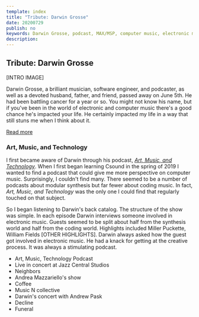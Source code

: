 ```yaml
---
template: index
title: "Tribute: Darwin Grosse"
date: 20200729
publish: no
keywords: Darwin Grosse, podcast, MAX/MSP, computer music, electronic music, synthesizer, modular synthesizer
description:
---
```

## Tribute: Darwin Grosse

[INTRO IMAGE]

Darwin Grosse, a brilliant musician, software engineer, and podcaster, as well as a devoted husband, father, and friend, passed away on June 5th.  He had been battling cancer for a year or so.  You might not know his name, but if you've been in the world of electronic and computer music there's a good chance he's impacted your life.  He certainly impacted my life in a way that still stuns me when I think about it.

<a class="readmore" href="">Read more</a>

### Art, Music, and Technology
I first became aware of Darwin through his podcast, *[Art, Music, and Technology](LINK)*.  When I first began learning Csound in the spring of 2019 I wanted to find a podcast that could give me more perspective on computer music.  Surprisingly, I couldn't find many.  There seemed to be a number of podcasts about modular synthesis but far fewer about coding music.  In fact, *Art, Music, and Technology* was the only one I could find that regularly touched on that subject.

So I began listening to Darwin's back catalog.  The structure of the show was simple.  In each episode Darwin interviews someone involved in electronic music.  Guests seemed to be split about half from the synthesis world and half from the coding world.  Highlights included Miller Puckette, William Fields [OTHER HIGHLIGHTS].  Darwin always asked how the guest got involved in electronic music.  He had a knack for getting at the creative process.  It was always a stimulating podcast.



* Art, Music, Technology Podcast
* Live in concert at Jazz Central Studios
* Neighbors
* Andrea Mazzariello's show
* Coffee
* Music N collective
* Darwin's concert with Andrew Pask
* Decline
* Funeral